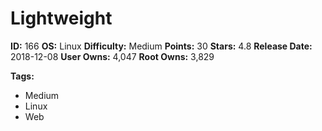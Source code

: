 # Lightweight

**ID:** 166
**OS:** Linux
**Difficulty:** Medium
**Points:** 30
**Stars:** 4.8
**Release Date:** 2018-12-08
**User Owns:** 4,047
**Root Owns:** 3,829

**Tags:**
- Medium
- Linux
- Web


